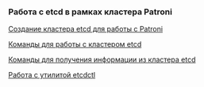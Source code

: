 ### Работа с etcd в рамках кластера Patroni 

[Создание кластера etcd для работы с Patroni](https://github.com/Aleksey-10081967/Postgresql-study/tree/main/work_etcd/create_cl_etcd)

[Команды для работы с кластером etcd](https://github.com/Aleksey-10081967/Postgresql-study/tree/main/work_etcd/query)

[Команды для получения информации из кластера etcd](https://github.com/Aleksey-10081967/Postgresql-study/tree/main/work_etcd/infa_etcd)

[Работа с утилитой etcdctl](https://github.com/Aleksey-10081967/Postgresql-study/tree/main/work_etcd/etcdctl)

